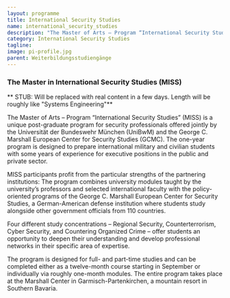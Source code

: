 ```yaml
---
layout: programme
title: International Security Studies
name: international_security_studies
description: "The Master of Arts – Program “International Security Studies” (MISS) is a unique post-graduate program for security professionals offered jointly by the Universität der Bundeswehr München (UniBwM) and the George C. Marshall European Center for Security Studies (GCMC)."
category: International Security Studies
tagline: 
image: pi-profile.jpg
parent: Weiterbildungsstudiengänge
---
```


### The Master in International Security Studies (MISS)

** STUB: Will be replaced with real content in a few days. Length will be roughly like "Systems Engineering"**

The Master of Arts – Program “International Security Studies” (MISS) is a unique post-graduate program for security professionals offered jointly by the Universität der Bundeswehr München (UniBwM) and the George C. Marshall European Center for Security Studies (GCMC). The one-year program is designed to prepare international military and civilian students with some years of experience for executive positions in the public and private sector.

MISS participants profit from the particular strengths of the partnering institutions: The program combines university modules taught by the university’s professors and selected international faculty with the policy-oriented programs of the George C. Marshall European Center for Security Studies, a German-American defense institution where students study alongside other government officials from 110 countries.

Four different study concentrations – Regional Security, Counterterrorism, Cyber Security, and Countering Organized Crime – offer students an opportunity to deepen their understanding and develop professional networks in their specific area of expertise.

The program is designed for full- and part-time studies and can be completed either as a twelve-month course starting in September or individually via roughly one-month modules. The entire program takes place at the Marshall Center in Garmisch-Partenkirchen, a mountain resort in Southern Bavaria.
